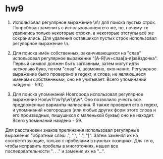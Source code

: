 # hw9
1. Использовал регулярное выражение \n\r для поиска пустых строк. Попробовал заменить с использованием его же, но, почему-то удалились только некоторые строки, а некоторые отступы всё же сохранились. Для удаления оставшихся пустых строк использовал регулярное выражение \n.

2. Для поиска имён собственных, заканчивающихся на "слав" использовал регулярное выражение "[А-Я]\w+слав[а-я]звёздочка". Первый символ должен быть заглавным, затем могут идти несколько букв, потом "слав" и, возможно, окончание. Регулярное выражение было проверено в regexr, и слова, не являющиеся именами собственными, оно не учитывает. Всего упоминаний найдено - 592.

3. Для поиска упоминаний Новгорода использовал регулярное выражение Нов\w?г\w?р\w?д\w*. Оно позволило учесть все предложенные варианты написания. Я также проверил его в regexr, и упоминаний новгородцев (или любых других форм этого слова и его производных, пишушихся с маленькой буквы) оно не находит. Всего упоминаний найдено - 59.

Для расстановки знаков препинания использовал регулярные выражения "обратный слэш .", "\,", "\:", "\[". Затем заменял их на соответствующие, только с пробелами в нужных позициях. Для того, чтобы исправить пробелы в многоточиях, нашел все последовательности ". . ." и заменил их на "...".
